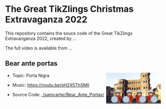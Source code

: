 # The Great TikZlings Christmas Extravaganza 2022

This repository contains the souce code of the Great TikZlings Extravanganza 2022, created by ...

The full video is available from ...

## Bear ante portas

<img align="right" src="./samcarter/Bear_Ante_Portas/Bear_Ante_Portas.png" height="100">

- Topic: Porta Nigra

- Music: https://youtu.be/sH2X5ThSMlI

- Source Code: [./samcarter/Bear_Ante_Portas/](https://github.com/samcarter/Extravaganza2021/tree/master/samcarter/Bear_Ante_Portas)
